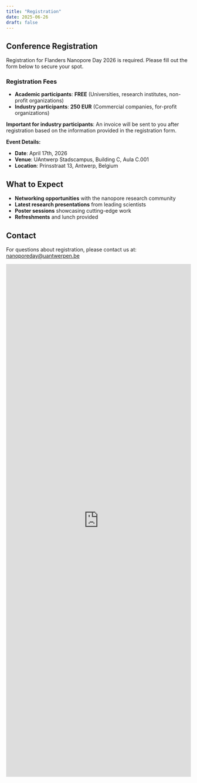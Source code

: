 ```yaml
---
title: "Registration"
date: 2025-06-26
draft: false
---
```


## Conference Registration

Registration for Flanders Nanopore Day 2026 is required. Please fill out the form below to secure your spot.

### Registration Fees

- **Academic participants**: **FREE** (Universities, research institutes, non-profit organizations)
- **Industry participants**: **250 EUR** (Commercial companies, for-profit organizations)

**Important for industry participants**: An invoice will be sent to you after registration based on the information provided in the registration form.

**Event Details:**
- **Date**: April 17th, 2026
- **Venue**: UAntwerp Stadscampus, Building C, Aula C.001
- **Location**: Prinsstraat 13, Antwerp, Belgium

## What to Expect

- **Networking opportunities** with the nanopore research community
- **Latest research presentations** from leading scientists
- **Poster sessions** showcasing cutting-edge work
- **Refreshments** and lunch provided

## Contact

For questions about registration, please contact us at: [nanoporeday@uantwerpen.be](mailto:nanoporeday@uantwerpen.be)

<div class="form-container">
  <iframe src="https://docs.google.com/forms/d/e/1FAIpQLSeBWVyUw8eJDcpmS-XKhM9KAltnYV3yV65fY-2kwyPNwfy_Ig/viewform?embedded=true" 
          width="100%" 
          height="1400" 
          frameborder="0" 
          marginheight="0" 
          marginwidth="0"
          class="google-form">
    Loading…
  </iframe>
</div>
